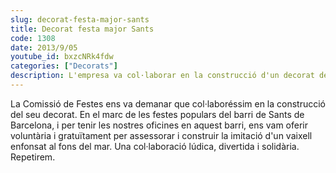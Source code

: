 ```yaml
---
slug: decorat-festa-major-sants
title: Decorat festa major Sants
code: 1308
date: 2013/9/05
youtube_id: bxzcNRk4fdw
categories: ["Decorats"]
description: L'empresa va col·laborar en la construcció d'un decorat de festa al barri de Sants, Barcelona, recreant un vaixell enfonsat. La col·laboració va ser divertida i solidària.
---
```


La Comissió de Festes ens va demanar que col·laboréssim en la construcció del seu decorat. En el marc de les festes populars del barri de Sants de Barcelona, i per tenir les nostres oficines en aquest barri, ens vam oferir voluntària i gratuïtament per assessorar i construir la imitació d'un vaixell enfonsat al fons del mar. Una col·laboració lúdica, divertida i solidària. Repetirem.
